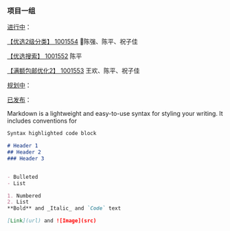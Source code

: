### 项目一组




[进行中](https://potholing.github.io/plan)：

[【优选2级分类】 1001554](https://potholing.github.io/plan/【优选2级分类】%20%20%20%201001554/index.html)
    陈强、陈平、祝子佳

[【优选搜索】 1001552](https://potholing.github.io/plan/【优选搜索】%201001552/index.html)
    陈平

[【满额包邮优化2】 1001553](https://potholing.github.io/plan/【满额包邮优化2】%20%20%20%201001553/index.html)
    王欢、陈平、祝子佳

[规划中](https://potholing.github.io/plan)：

[已发布](https://potholing.github.io/plan)：


Markdown is a lightweight and easy-to-use syntax for styling your writing. It includes conventions for

```markdown
Syntax highlighted code block

# Header 1
## Header 2
### Header 3


- Bulleted
- List

1. Numbered
2. List
**Bold** and _Italic_ and `Code` text

[Link](url) and ![Image](src)
```
